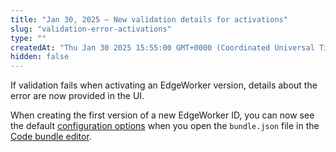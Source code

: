 ```yaml
---
title: "Jan 30, 2025 — New validation details for activations"
slug: "validation-error-activations"
type: ""
createdAt: "Thu Jan 30 2025 15:55:00 GMT+0000 (Coordinated Universal Time)"
hidden: false
---
```

If validation fails when activating an EdgeWorker version, details about the error are now provided in the UI.

When creating the first version of a new EdgeWorker ID, you can now see the default [configuration options](doc:manage-edgeworkers##code-bundle-configuration-settings)  when you open the `bundle.json` file in the [Code bundle editor](doc:code-bundle-editor).